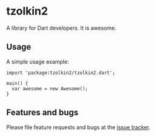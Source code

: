 # tzolkin2

A library for Dart developers. It is awesome.

## Usage

A simple usage example:

    import 'package:tzolkin2/tzolkin2.dart';

    main() {
      var awesome = new Awesome();
    }

## Features and bugs

Please file feature requests and bugs at the [issue tracker][tracker].

[tracker]: http://example.com/issues/replaceme
